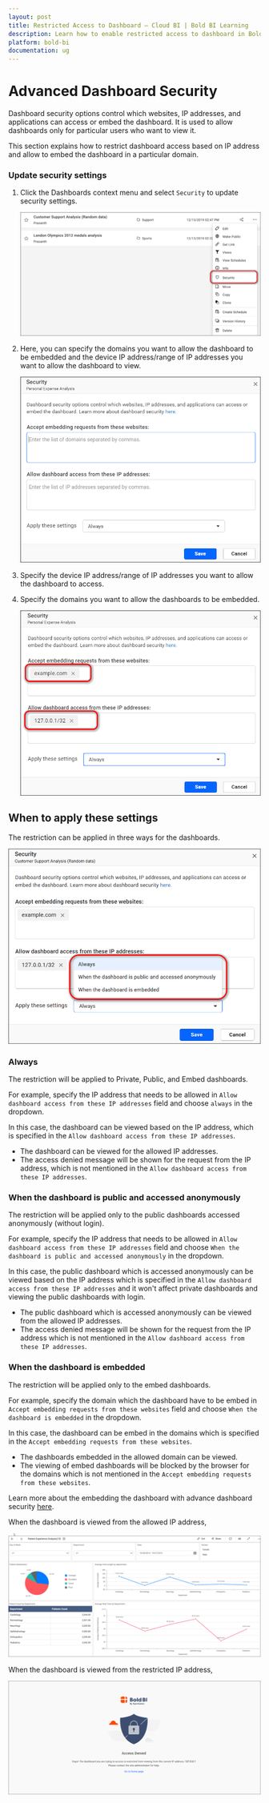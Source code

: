 ```yaml
---
layout: post
title: Restricted Access to Dashboard – Cloud BI | Bold BI Learning
description: Learn how to enable restricted access to dashboard in Bold BI Cloud through restricting websites, IP addresses and applications.
platform: bold-bi
documentation: ug
---
```


# Advanced Dashboard Security

Dashboard security options control which websites, IP addresses, and applications can access or embed the dashboard. It is used to allow dashboards only for particular users who want to view it.

This section explains how to restrict dashboard access based on IP address and allow to embed the dashboard in a particular domain.

### Update security settings

1.  Click the Dashboards context menu and select `Security` to update security settings.

    ![Get Security Option](/static/assets/cloud/managing-resources/manage-dashboards/images/get-security-option.png)

2. Here, you can specify the domains you want to allow the dashboard to be embedded and the device IP address/range of IP 
addresses you want to allow the dashboard to view.

    ![Get Security Dialog](/static/assets/cloud/managing-resources/manage-dashboards/images/get-security-dialog.png)

3. Specify the device IP address/range of IP addresses you want to allow the dashboard to access.

4. Specify the domains you want to allow the dashboards to be embedded.

    ![Get Restricted Content](/static/assets/cloud/managing-resources/manage-dashboards/images/get-restricted-content.png)

## When to apply these settings

The restriction can be applied in three ways for the dashboards.

![Get Settings Dropdown](/static/assets/cloud/managing-resources/manage-dashboards/images/get-settings-dropdown.png)

### Always

The restriction will be applied to Private, Public, and Embed dashboards.

For example, specify the IP address that needs to be allowed in `Allow dashboard access from these IP addresses` field and choose `always` in the dropdown.

In this case, the dashboard can be viewed based on the IP address, which is specified in the `Allow dashboard access from these IP addresses`.
   
* The dashboard can be viewed for the allowed IP addresses.
* The access denied message will be shown for the request from the IP address, which is not mentioned in the `Allow dashboard access from these IP addresses`.

### When the dashboard is public and accessed anonymously

The restriction will be applied only to the public dashboards accessed anonymously (without login).

For example, specify the IP address that needs to be allowed in `Allow dashboard access from these IP addresses` field and choose `When the dashboard is public and accessed anonymously` in the dropdown.
    
In this case, the public dashboard which is accessed anonymously can be viewed based on the IP address which is specified in the `Allow dashboard access from these IP addresses` and it won't affect private dashboards and viewing the public dashboards with login.
   
* The public dashboard which is accessed anonymously can be viewed from the allowed IP addresses.
* The access denied message will be shown for the request from the IP address which is not mentioned in the `Allow dashboard access from these IP addresses`.

### When the dashboard is embedded

The restriction will be applied only to the embed dashboards. 

For example, specify the domain which the dashboard have to be embed in `Accept embedding requests from these websites` field and choose `When the dashboard is embedded` in the dropdown.

In this case, the dashboard can be embed in the domains which is specified in the `Accept embedding requests from these websites`.

* The dashboards embedded in the allowed domain can be viewed.
* The viewing of embed dashboards will be blocked by the browser for the domains which is not mentioned in the `Accept embedding requests from these websites`.

Learn more about the embedding the dashboard with advance dashboard security [here](/cloud-bi/iframe-based/embed-dashboards-with-advanced-security/).  

When the dashboard is viewed from the allowed IP address,

![dashboard-rendering-page](/static/assets/cloud/managing-resources/manage-dashboards/images/dashboard-rendering.png)

When the dashboard is viewed from the restricted IP address,

![access-denied-page](/static/assets/cloud/managing-resources/manage-dashboards/images/restriction-access-denied.png)